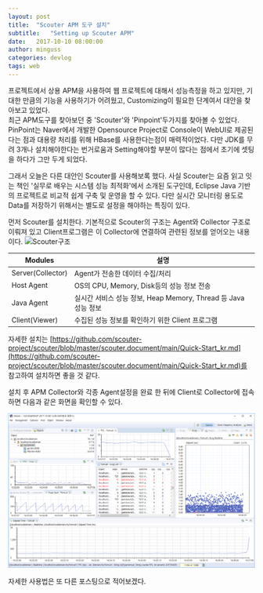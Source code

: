 ```yaml
---
layout: post
title:  "Scouter APM 도구 설치"
subtitle:   "Setting up Scouter APM"
date:   2017-10-10 08:00:00
author: minguss
categories: devlog
tags: web
---
```


프로젝트에서 상용 APM을 사용하여 웹 프로젝트에 대해서 성능측정을 하고 있지만, 기대한 만큼의 기능을 사용하기가 어려웠고, Customizing이 필요한 단계여서 대안을 찾아보고 있었다.  
최근 APM도구를 찾아보던 중 'Scouter'와 'Pinpoint'두가지를 찾아볼 수 있었다.  
PinPoint는 Naver에서 개발한 Opensource Project로 Console이 WebUI로 제공된다는 점과 대용량 처리를 위해 HBase를 사용한다는점이 매력적이었다.
다만 JDK를 무려 3개나 설치해야한다는 번거로움과 Setting해야할 부분이 많다는 점에서 초기에 셋팅을 하다가 그만 두게 되었다.  

  
그래서 오늘은 다른 대안인 Scouter를 사용해보록 했다. 사실 Scouter는 요즘 읽고 잇는 책인 '실무로 배우는 시스템 성능 최적화'에서 소개된 도구인데, Eclipse Java 기반의 프로젝트로 비교적 쉽게 구축 및 운영을 할 수 있다. 다만 실시간 모니터링 용도로 Data를 저장하기 위해서는 별도로 설정을 해야하는 특징이 있다.

먼저 Scouter를 설치한다. 기본적으로 Scouter의 구조는 Agent와 Collector 구조로 이뤄져 있고 Client프로그램은 이 Collector에 연결하여 관련된 정보를 얻어오는 내용이다. 
![Scouter구조](https://github.com/scouter-project/scouter/blob/master/scouter.document/img/main/scouter-overview.png)

| Modules           | 설명                                                           |
|-------------------|----------------------------------------------------------------|
| Server(Collector) | Agent가 전송한 데이터 수집/처리                                |
| Host Agent        | OS의 CPU, Memory, Disk등의 성능 정보 전송                      |
| Java Agent        | 실시간 서비스 성능 정보, Heap Memory, Thread 등 Java 성능 정보 |
| Client(Viewer)    | 수집된 성능 정보를 확인하기 위한 Client 프로그램               |

자세한 설치는 [https://github.com/scouter-project/scouter/blob/master/scouter.document/main/Quick-Start_kr.md](https://github.com/scouter-project/scouter/blob/master/scouter.document/main/Quick-Start_kr.md)를 참고하여 설치하면 좋을 것 같다.

설치 후 APM Collector와 각종 Agent설정을 완료 한 뒤에 Client로 Collector에 접속하면 다음과 같은 화면을 확인할 수 있다.

![Scouter Client 접속화면](/assets/img/upload/scouter/1.PNG)

자세한 사용법은 또 다른 포스팅으로 적어보겠다.